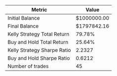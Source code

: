 | Metric | Value |
| --- | --- |
| Initial Balance | $1000000.00 |
| Final Balance | $1797842.16 |
| Kelly Strategy Total Return | 79.78% |
| Buy and Hold Total Return | 25.64% |
| Kelly Strategy Sharpe Ratio | 2.2327 |
| Buy and Hold Sharpe Ratio | 0.6212 |
| Number of trades | 45 |
